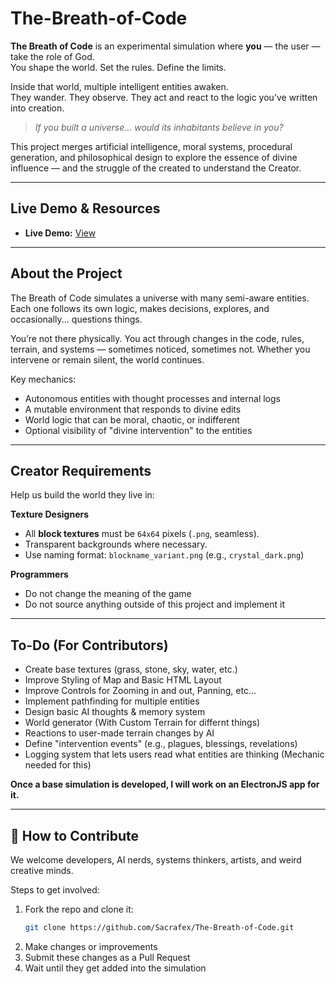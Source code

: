 # The-Breath-of-Code

**The Breath of Code** is an experimental simulation where **you** — the user — take the role of God.  
You shape the world. Set the rules. Define the limits.

Inside that world, multiple intelligent entities awaken.  
They wander. They observe. They act and react to the logic you’ve written into creation.

> _If you built a universe… would its inhabitants believe in you?_

This project merges artificial intelligence, moral systems, procedural generation, and philosophical design to explore the essence of divine influence — and the struggle of the created to understand the Creator.

---

## Live Demo & Resources

- **Live Demo:** [View](https://sacrafex.github.io/The-Breath-of-Code/index.html)

---

## About the Project

The Breath of Code simulates a universe with many semi-aware entities. Each one follows its own logic, makes decisions, explores, and occasionally... questions things.

You’re not there physically. You act through changes in the code, rules, terrain, and systems — sometimes noticed, sometimes not. Whether you intervene or remain silent, the world continues.

Key mechanics:

- Autonomous entities with thought processes and internal logs
- A mutable environment that responds to divine edits
- World logic that can be moral, chaotic, or indifferent
- Optional visibility of "divine intervention" to the entities

---

## Creator Requirements

Help us build the world they live in:

**Texture Designers**
- All **block textures** must be `64x64` pixels (`.png`, seamless).
- Transparent backgrounds where necessary.
- Use naming format: `blockname_variant.png` (e.g., `crystal_dark.png`)

**Programmers**
- Do not change the meaning of the game
- Do not source anything outside of this project and implement it

---

## To-Do (For Contributors)

- Create base textures (grass, stone, sky, water, etc.)
- Improve Styling of Map and Basic HTML Layout
- Improve Controls for Zooming in and out, Panning, etc...
- Implement pathfinding for multiple entities
- Design basic AI thoughts & memory system
- World generator (With Custom Terrain for differnt things)
- Reactions to user-made terrain changes by AI
- Define "intervention events" (e.g., plagues, blessings, revelations)
- Logging system that lets users read what entities are thinking (Mechanic needed for this)

**Once a base simulation is developed, I will work on an ElectronJS app for it.**

---

## 🤝 How to Contribute

We welcome developers, AI nerds, systems thinkers, artists, and weird creative minds.

Steps to get involved:

1. Fork the repo and clone it:
   ```bash
   git clone https://github.com/Sacrafex/The-Breath-of-Code.git

2. Make changes or improvements
3. Submit these changes as a Pull Request
4. Wait until they get added into the simulation
